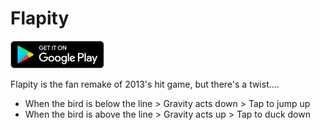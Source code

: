 # Flapity

<a href="https://play.google.com/store/apps/details?id=com.heethsapps.heeth.flapity"><img src="google_play_badge.png" width="150"></a>

Flapity is the fan remake of 2013's hit game, but there's a twist....

<ul>
  <li>When the bird is below the line > Gravity acts down > Tap to jump up </li>
  <li>When the bird is above the line > Gravity acts up > Tap to duck down </li>
</ul>
